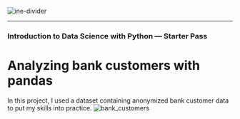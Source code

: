 ![ine-divider](https://user-images.githubusercontent.com/7065401/92672068-398e8080-f2ee-11ea-82d6-ad53f7feb5c0.png)
<hr>

### Introduction to Data Science with Python — Starter Pass

# Analyzing bank customers with pandas

In this project, I used a dataset containing anonymized bank customer data to put my skills into practice.
![bank_customers](https://user-images.githubusercontent.com/7065401/103784823-2af47380-5019-11eb-8054-d766d392d6ff.png)
